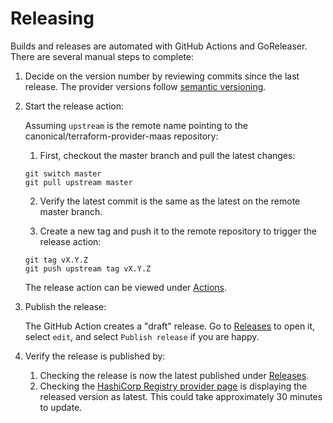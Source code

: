 # Releasing

Builds and releases are automated with GitHub Actions and GoReleaser. There are several manual steps to complete:

1. Decide on the version number by reviewing commits since the last release. The provider versions follow [semantic versioning](https://semver.org/).

2. Start the release action:
   
   Assuming `upstream` is the remote name pointing to the canonical/terraform-provider-maas repository:
   1. First, checkout the master branch and pull the latest changes:

   ```shell
   git switch master
   git pull upstream master
   ```
   2. Verify the latest commit is the same as the latest on the remote master branch.
   
   3. Create a new tag and push it to the remote repository to trigger the release action:
   
   ```shell
   git tag vX.Y.Z
   git push upstream tag vX.Y.Z
   ```
   The release action can be viewed under [Actions](https://github.com/canonical/terraform-provider-maas/actions).

3. Publish the release: 
   
   The GitHub Action creates a "draft" release. Go to [Releases](https://github.com/canonical/terraform-provider-maas/releases) to open it, select `edit`, and select `Publish release` if you are happy. 

4. Verify the release is published by: 
   1. Checking the release is now the latest published under [Releases](https://github.com/canonical/terraform-provider-maas/releases). 
   2. Checking the [HashiCorp Registry provider page](https://registry.terraform.io/providers/canonical/maas/latest) is displaying the released version as latest. This could take approximately 30 minutes to update.
